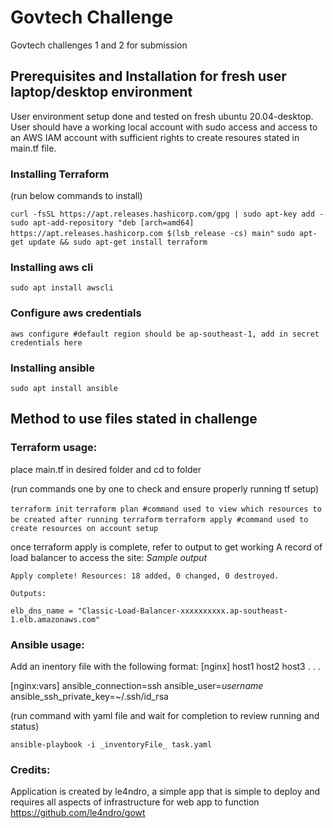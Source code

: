 # Govtech Challenge
Govtech challenges 1 and 2 for submission


## Prerequisites and Installation for fresh user laptop/desktop environment
User environment setup done and tested on fresh ubuntu 20.04-desktop. User should have a working local account with sudo access and access to an AWS IAM account with sufficient rights to create resoures stated in main.tf file.

### Installing Terraform
(run below commands to install)

`curl -fsSL https://apt.releases.hashicorp.com/gpg | sudo apt-key add -`
`sudo apt-add-repository "deb [arch=amd64] https://apt.releases.hashicorp.com $(lsb_release -cs) main"`
`sudo apt-get update && sudo apt-get install terraform`

### Installing aws cli
`sudo apt install awscli`

### Configure aws credentials
`aws configure #default region should be ap-southeast-1, add in secret credentials here`

### Installing ansible
`sudo apt install ansible`

## Method to use files stated in challenge

### Terraform usage:
place main.tf in desired folder and cd to folder

(run commands one by one to check and ensure properly running tf setup)

`terraform init`
`terraform plan #command used to view which resources to be created after running terraform`
`terraform apply #command used to create resources on account setup`

once terraform apply is complete, refer to output to get working A record of load balancer to access the site:
*Sample output*

    Apply complete! Resources: 18 added, 0 changed, 0 destroyed.

    Outputs:

    elb_dns_name = "Classic-Load-Balancer-xxxxxxxxxx.ap-southeast-1.elb.amazonaws.com"

### Ansible usage:
Add an inentory file with the following format:
[nginx]
host1
host2
host3
.
.
.

[nginx:vars]
ansible_connection=ssh
ansible_user=_username_
ansible_ssh_private_key=~/.ssh/id_rsa


(run command with yaml file and wait for completion to review running and status)

`ansible-playbook -i _inventoryFile_ task.yaml`

### Credits:
Application is created by le4ndro, a simple app that is simple to deploy and requires all aspects of infrastructure for web app to function
https://github.com/le4ndro/gowt


